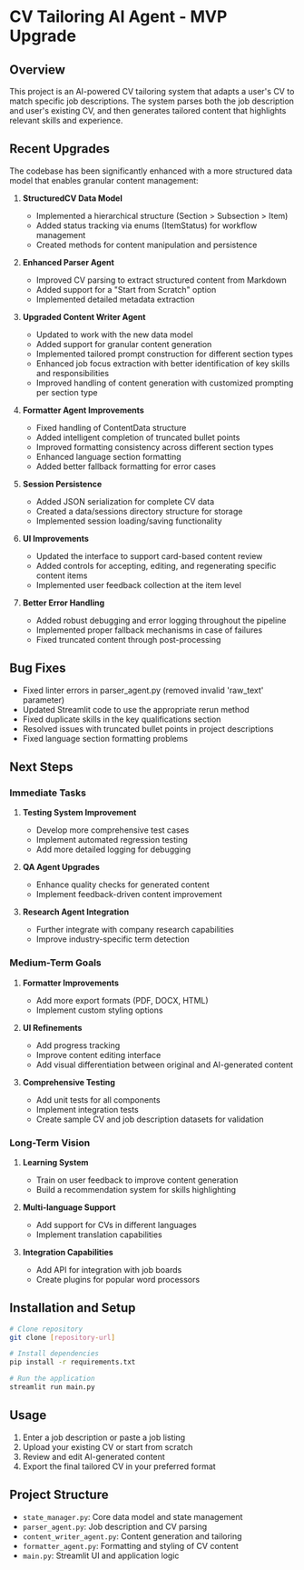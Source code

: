 # CV Tailoring AI Agent - MVP Upgrade

## Overview
This project is an AI-powered CV tailoring system that adapts a user's CV to match specific job descriptions. The system parses both the job description and user's existing CV, and then generates tailored content that highlights relevant skills and experience.

## Recent Upgrades
The codebase has been significantly enhanced with a more structured data model that enables granular content management:

1. **StructuredCV Data Model**
   - Implemented a hierarchical structure (Section > Subsection > Item)
   - Added status tracking via enums (ItemStatus) for workflow management
   - Created methods for content manipulation and persistence

2. **Enhanced Parser Agent**
   - Improved CV parsing to extract structured content from Markdown
   - Added support for a "Start from Scratch" option
   - Implemented detailed metadata extraction

3. **Upgraded Content Writer Agent**
   - Updated to work with the new data model
   - Added support for granular content generation
   - Implemented tailored prompt construction for different section types
   - Enhanced job focus extraction with better identification of key skills and responsibilities
   - Improved handling of content generation with customized prompting per section type

4. **Formatter Agent Improvements**
   - Fixed handling of ContentData structure
   - Added intelligent completion of truncated bullet points
   - Improved formatting consistency across different section types
   - Enhanced language section formatting
   - Added better fallback formatting for error cases

5. **Session Persistence**
   - Added JSON serialization for complete CV data
   - Created a data/sessions directory structure for storage
   - Implemented session loading/saving functionality

6. **UI Improvements**
   - Updated the interface to support card-based content review
   - Added controls for accepting, editing, and regenerating specific content items
   - Implemented user feedback collection at the item level

7. **Better Error Handling**
   - Added robust debugging and error logging throughout the pipeline
   - Implemented proper fallback mechanisms in case of failures
   - Fixed truncated content through post-processing

## Bug Fixes
- Fixed linter errors in parser_agent.py (removed invalid 'raw_text' parameter)
- Updated Streamlit code to use the appropriate rerun method
- Fixed duplicate skills in the key qualifications section
- Resolved issues with truncated bullet points in project descriptions
- Fixed language section formatting problems

## Next Steps

### Immediate Tasks
1. **Testing System Improvement**
   - Develop more comprehensive test cases
   - Implement automated regression testing
   - Add more detailed logging for debugging

2. **QA Agent Upgrades**
   - Enhance quality checks for generated content
   - Implement feedback-driven content improvement

3. **Research Agent Integration**
   - Further integrate with company research capabilities
   - Improve industry-specific term detection

### Medium-Term Goals
1. **Formatter Improvements**
   - Add more export formats (PDF, DOCX, HTML)
   - Implement custom styling options

2. **UI Refinements**
   - Add progress tracking
   - Improve content editing interface
   - Add visual differentiation between original and AI-generated content

3. **Comprehensive Testing**
   - Add unit tests for all components
   - Implement integration tests
   - Create sample CV and job description datasets for validation

### Long-Term Vision
1. **Learning System**
   - Train on user feedback to improve content generation
   - Build a recommendation system for skills highlighting

2. **Multi-language Support**
   - Add support for CVs in different languages
   - Implement translation capabilities

3. **Integration Capabilities**
   - Add API for integration with job boards
   - Create plugins for popular word processors

## Installation and Setup
```bash
# Clone repository
git clone [repository-url]

# Install dependencies
pip install -r requirements.txt

# Run the application
streamlit run main.py
```

## Usage
1. Enter a job description or paste a job listing
2. Upload your existing CV or start from scratch
3. Review and edit AI-generated content
4. Export the final tailored CV in your preferred format

## Project Structure
- `state_manager.py`: Core data model and state management
- `parser_agent.py`: Job description and CV parsing
- `content_writer_agent.py`: Content generation and tailoring
- `formatter_agent.py`: Formatting and styling of CV content
- `main.py`: Streamlit UI and application logic 
